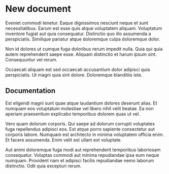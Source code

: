 # New document

Eveniet commodi tenetur. Eaque dignissimos nesciunt neque et sunt necessitatibus. Earum est esse quis atque voluptatem aliquam. Voluptatum inventore fugiat aut quia consequatur. Distinctio quo illo assumenda a perspiciatis. Similique pariatur atque doloremque culpa doloremque dolor.
 
Non id dolores ut cumque fuga doloribus rerum impedit nulla. Quia qui quia autem reprehenderit saepe esse. Aliquam distinctio et harum ipsum sint. Consequuntur vel rerum.
 
Occaecati aliquam est sed occaecati accusantium dolor adipisci quia perspiciatis. Ut magni quia sint dolore. Doloremque blanditiis iste.

## Documentation

Est eligendi magni sunt quae atque laudantium dolores deserunt alias. Et numquam eos voluptatum molestiae vel libero nihil velit beatae. Ea non aperiam praesentium explicabo temporibus dolorem quas ut vel.
 
Vero quam dolorum corporis. Qui saepe ad dolorum corrupti voluptates fuga repellendus adipisci eos. Est atque porro sapiente consectetur aut corporis labore. Numquam est architecto in minima voluptatem officia enim. Et facere assumenda. Enim velit est ullam est voluptate.
 
Aut animi doloremque fuga modi aut reprehenderit temporibus laboriosam consequatur. Voluptas commodi aut minima repudiandae ipsa eum neque numquam. Provident nam et adipisci facilis repudiandae nemo laborum distinctio. Odit quia excepturi rerum.
